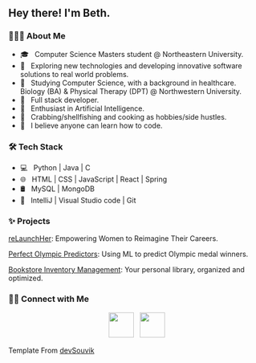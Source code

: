 <h2> Hey there! I'm Beth.

<h3> 👩🏻‍💻 About Me </h3>

- 🎓 &nbsp; Computer Science Masters student @ Northeastern University.
- 🤔 &nbsp; Exploring new technologies and developing innovative software solutions to real world problems.
- 💜 &nbsp; Studying Computer Science, with a background in healthcare. Biology (BA) & Physical Therapy (DPT) @ Northwestern University.
- 💼 &nbsp; Full stack developer.
- 🌱 &nbsp; Enthusiast in Artificial Intelligence.
- 🦀 &nbsp; Crabbing/shellfishing and cooking as hobbies/side hustles.
- 🌟 &nbsp; I believe anyone can learn how to code. 

<h3>🛠 Tech Stack</h3>

- 💻 &nbsp; Python | Java | C 
- 🌐 &nbsp; HTML | CSS | JavaScript | React | Spring 
- 🛢 &nbsp; MySQL | MongoDB
- 🔧 &nbsp; IntelliJ | Visual Studio code | Git

<h3>✨ Projects</h3>
<p><a href="https://github.com/shiehbeth/reLaunchHerBeth">reLaunchHer</a>: Empowering Women to Reimagine Their Careers.</p>
<p><a href="https://github.com/shiehbeth/PerfectOlympicPredictors">Perfect Olympic Predictors</a>: Using ML to predict Olympic medal winners.</p>
<p><a href="https://github.com/shiehbeth/bookstore-inventory">Bookstore Inventory Management</a>: Your personal library, organized and optimized.</p>

<h3> 🤝🏻 Connect with Me </h3>

<p align="center">
&nbsp; <a href="https:www.linkedin.com/in/bethshieh" target="_blank" rel="noopener noreferrer"><img src="https://img.icons8.com/plasticine/100/000000/linkedin.png" width="50" /></a>
&nbsp; <a href="mailto:shiehbeth@gmail.com" target="_blank" rel="noopener noreferrer"><img src="https://img.icons8.com/plasticine/100/000000/gmail.png"  width="50" /></a>
</p>





Template From [devSouvik](https://github.com/devSouvik)

